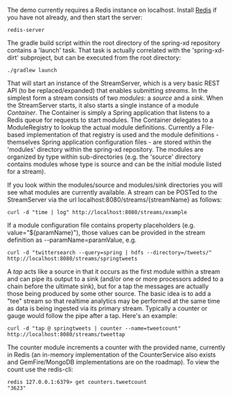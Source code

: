 The demo currently requires a Redis instance on localhost. Install [Redis](http://redis.io/) if you have not already, and then start the server:

````
redis-server
````

The gradle build script within the root directory of the spring-xd repository contains a 'launch' task. That task is actually correlated with the 'spring-xd-dirt' subproject, but can be executed from the root directory:

````
./gradlew launch
````

That will start an instance of the StreamServer, which is a very basic REST API (to be replaced/expanded) that enables submitting _streams_. In the simplest form a stream consists of two _modules_: a _source_ and a _sink_. When the StreamServer starts, it also starts a single instance of a module _Container_. The Container is simply a Spring application that listens to a Redis queue for requests to start modules. The Container delegates to a ModuleRegistry to lookup the actual module definitions. Currently a File-based implementation of that registry is used and the module definitions - themselves Spring application configuration files - are stored within the 'modules' directory within the spring-xd repository. The modules are organized by type within sub-directories (e.g. the 'source' directory contains modules whose type is source and can be the initial module listed for a stream).

If you look within the modules/source and modules/sink directories you will see what modules are currently available. A stream can be POSTed to the StreamServer via the url localhost:8080/streams/{streamName} as follows:

````
curl -d "time | log" http://localhost:8080/streams/example
````

If a module configuration file contains property placeholders (e.g. value="${paramName}"), those values can be provided in the stream definition as --paramName=paramValue, e.g.

````
curl -d "twittersearch --query=spring | hdfs --directory=/tweets/" http://localhost:8080/streams/springtweets
````

A _tap_ acts like a source in that it occurs as the first module within a stream and can pipe its output to a sink (and/or one or more processors added to a chain before the ultimate sink), but for a tap the messages are actually those being produced by some other source. The basic idea is to add a "tee" stream so that realtime analytics may be performed at the same time as data is being ingested via its primary stream. Typically a counter or gauge would follow the pipe after a tap. Here's an example:

````
curl -d "tap @ springtweets | counter --name=tweetcount" http://localhost:8080/streams/tweettap
````

The counter module increments a counter with the provided name, currently in Redis (an in-memory implementation of the CounterService also exists and GemFire/MongoDB implementations are on the roadmap). To view the count use the redis-cli:

````
redis 127.0.0.1:6379> get counters.tweetcount
"3623"
````
